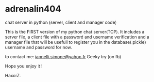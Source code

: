 # adrenalin404
chat server in python (server, client and manager code)

This is the FIRST version of my python chat server(TCP).
It includes a server file, a client file with a password and username verification and a manager file that will be usefull
to register you in the database(.pickle) username and password for now.

to contact me:
iannelli.simone@yahoo.fr
Geeky try (on fb)

Hope you enjoy it !

HaxorZ.
